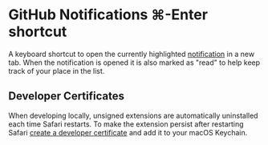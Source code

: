 # GitHub Notifications ⌘-Enter shortcut

A keyboard shortcut to open the currently highlighted [notification][gh-not] in
a new tab. When the notification is opened it is also marked as "read" to help
keep track of your place in the list.

## Developer Certificates

When developing locally, unsigned extensions are automatically uninstalled each
time Safari restarts. To make the extension persist after restarting Safari
[create a developer certificate][cert] and add it to your macOS Keychain.

[gh-not]: https://github.com/notifications
[cert]: https://developer.apple.com/library/content/documentation/Tools/Conceptual/SafariExtensionGuide/ExtensionsOverview/ExtensionsOverview.html#//apple_ref/doc/uid/TP40009977-CH15-SW26
